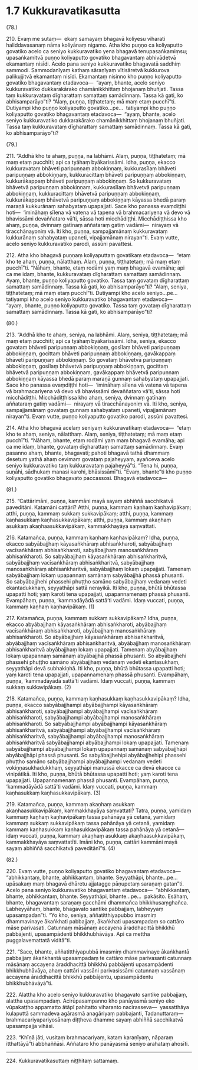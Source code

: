 # 1.7 Kukkuravatikasutta

(78.)

210\. Evaṃ me sutaṃ—  ekaṃ samayaṃ bhagavā koliyesu viharati haliddavasanaṃ nāma koliyānaṃ nigamo. Atha kho puṇṇo ca koliyaputto govatiko acelo ca seniyo kukkuravatiko yena bhagavā tenupasaṅkamiṃsu; upasaṅkamitvā puṇṇo koliyaputto govatiko bhagavantaṃ abhivādetvā ekamantaṃ nisīdi. Acelo pana seniyo kukkuravatiko bhagavatā saddhiṃ sammodi. Sammodanīyaṃ kathaṃ sāraṇīyaṃ vītisāretvā kukkurova palikujjitvā ekamantaṃ nisīdi. Ekamantaṃ nisinno kho puṇṇo koliyaputto govatiko bhagavantaṃ etadavoca—  “ayaṃ, bhante, acelo seniyo kukkuravatiko dukkarakārako chamānikkhittaṃ bhojanaṃ bhuñjati. Tassa taṃ kukkuravataṃ dīgharattaṃ samattaṃ samādinnaṃ. Tassa kā gati, ko abhisamparāyo”ti? “Alaṃ, puṇṇa, tiṭṭhatetaṃ; mā maṃ etaṃ pucchī”ti. Dutiyampi kho puṇṇo koliyaputto govatiko…pe…  tatiyampi kho puṇṇo koliyaputto govatiko bhagavantaṃ etadavoca—  “ayaṃ, bhante, acelo seniyo kukkuravatiko dukkarakārako chamānikkhittaṃ bhojanaṃ bhuñjati. Tassa taṃ kukkuravataṃ dīgharattaṃ samattaṃ samādinnaṃ. Tassa kā gati, ko abhisamparāyo”ti?

(79.)

211\. “Addhā kho te ahaṃ, puṇṇa, na labhāmi. Alaṃ, puṇṇa, tiṭṭhatetaṃ; mā maṃ etaṃ pucchīti; api ca tyāhaṃ byākarissāmi. Idha, puṇṇa, ekacco kukkuravataṃ bhāveti paripuṇṇaṃ abbokiṇṇaṃ, kukkurasīlaṃ bhāveti paripuṇṇaṃ abbokiṇṇaṃ, kukkuracittaṃ bhāveti paripuṇṇaṃ abbokiṇṇaṃ, kukkurākappaṃ bhāveti paripuṇṇaṃ abbokiṇṇaṃ. So kukkuravataṃ bhāvetvā paripuṇṇaṃ abbokiṇṇaṃ, kukkurasīlaṃ bhāvetvā paripuṇṇaṃ abbokiṇṇaṃ, kukkuracittaṃ bhāvetvā paripuṇṇaṃ abbokiṇṇaṃ, kukkurākappaṃ bhāvetvā paripuṇṇaṃ abbokiṇṇaṃ kāyassa bhedā paraṃ maraṇā kukkurānaṃ sahabyataṃ upapajjati. Sace kho panassa evaṃdiṭṭhi hoti—  ‘imināhaṃ sīlena vā vatena vā tapena vā brahmacariyena vā devo vā bhavissāmi devaññataro vā’ti, sāssa hoti micchādiṭṭhi. Micchādiṭṭhissa kho ahaṃ, puṇṇa, dvinnaṃ gatīnaṃ aññataraṃ gatiṃ vadāmi—  nirayaṃ vā tiracchānayoniṃ vā. Iti kho, puṇṇa, sampajjamānaṃ kukkuravataṃ kukkurānaṃ sahabyataṃ upaneti, vipajjamānaṃ nirayan”ti. Evaṃ vutte, acelo seniyo kukkuravatiko parodi, assūni pavattesi.

212\. Atha kho bhagavā puṇṇaṃ koliyaputtaṃ govatikaṃ etadavoca—  “etaṃ kho te ahaṃ, puṇṇa, nālatthaṃ. Alaṃ, puṇṇa, tiṭṭhatetaṃ; mā maṃ etaṃ pucchī”ti. “Nāhaṃ, bhante, etaṃ rodāmi yaṃ maṃ bhagavā evamāha; api ca me idaṃ, bhante, kukkuravataṃ dīgharattaṃ samattaṃ samādinnaṃ. Ayaṃ, bhante, puṇṇo koliyaputto govatiko. Tassa taṃ govataṃ dīgharattaṃ samattaṃ samādinnaṃ. Tassa kā gati, ko abhisamparāyo”ti? “Alaṃ, seniya, tiṭṭhatetaṃ; mā maṃ etaṃ pucchī”ti. Dutiyampi kho acelo seniyo…pe…  tatiyampi kho acelo seniyo kukkuravatiko bhagavantaṃ etadavoca—  “ayaṃ, bhante, puṇṇo koliyaputto govatiko. Tassa taṃ govataṃ dīgharattaṃ samattaṃ samādinnaṃ. Tassa kā gati, ko abhisamparāyo”ti?

(80.)

213\. “Addhā kho te ahaṃ, seniya, na labhāmi. Alaṃ, seniya, tiṭṭhatetaṃ; mā maṃ etaṃ pucchīti; api ca tyāhaṃ byākarissāmi. Idha, seniya, ekacco govataṃ bhāveti paripuṇṇaṃ abbokiṇṇaṃ, gosīlaṃ bhāveti paripuṇṇaṃ abbokiṇṇaṃ, gocittaṃ bhāveti paripuṇṇaṃ abbokiṇṇaṃ, gavākappaṃ bhāveti paripuṇṇaṃ abbokiṇṇaṃ. So govataṃ bhāvetvā paripuṇṇaṃ abbokiṇṇaṃ, gosīlaṃ bhāvetvā paripuṇṇaṃ abbokiṇṇaṃ, gocittaṃ bhāvetvā paripuṇṇaṃ abbokiṇṇaṃ, gavākappaṃ bhāvetvā paripuṇṇaṃ abbokiṇṇaṃ kāyassa bhedā paraṃ maraṇā gunnaṃ sahabyataṃ upapajjati. Sace kho panassa evaṃdiṭṭhi hoti—  ‘imināhaṃ sīlena vā vatena vā tapena vā brahmacariyena vā devo vā bhavissāmi devaññataro vā’ti, sāssa hoti micchādiṭṭhi. Micchādiṭṭhissa kho ahaṃ, seniya, dvinnaṃ gatīnaṃ aññataraṃ gatiṃ vadāmi—  nirayaṃ vā tiracchānayoniṃ vā. Iti kho, seniya, sampajjamānaṃ govataṃ gunnaṃ sahabyataṃ upaneti, vipajjamānaṃ nirayan”ti. Evaṃ vutte, puṇṇo koliyaputto govatiko parodi, assūni pavattesi.

214\. Atha kho bhagavā acelaṃ seniyaṃ kukkuravatikaṃ etadavoca—  “etaṃ kho te ahaṃ, seniya, nālatthaṃ. Alaṃ, seniya, tiṭṭhatetaṃ; mā maṃ etaṃ pucchī”ti. “Nāhaṃ, bhante, etaṃ rodāmi yaṃ maṃ bhagavā evamāha; api ca me idaṃ, bhante, govataṃ dīgharattaṃ samattaṃ samādinnaṃ. Evaṃ pasanno ahaṃ, bhante, bhagavati; pahoti bhagavā tathā dhammaṃ desetuṃ yathā ahaṃ cevimaṃ govataṃ pajaheyyaṃ, ayañceva acelo seniyo kukkuravatiko taṃ kukkuravataṃ pajaheyyā”ti. “Tena hi, puṇṇa, suṇāhi, sādhukaṃ manasi karohi, bhāsissāmī”ti. “Evaṃ, bhante”ti kho puṇṇo koliyaputto govatiko bhagavato paccassosi. Bhagavā etadavoca—

(81.)

215\. “Cattārimāni, puṇṇa, kammāni mayā sayaṃ abhiññā sacchikatvā paveditāni. Katamāni cattāri? Atthi, puṇṇa, kammaṃ kaṇhaṃ kaṇhavipākaṃ; atthi, puṇṇa, kammaṃ sukkaṃ sukkavipākaṃ; atthi, puṇṇa, kammaṃ kaṇhasukkaṃ kaṇhasukkavipākaṃ; atthi, puṇṇa, kammaṃ akaṇhaṃ asukkaṃ akaṇhaasukkavipākaṃ, kammakkhayāya saṃvattati.

216\. Katamañca, puṇṇa, kammaṃ kaṇhaṃ kaṇhavipākaṃ? Idha, puṇṇa, ekacco sabyābajjhaṃ kāyasaṅkhāraṃ abhisaṅkharoti, sabyābajjhaṃ vacīsaṅkhāraṃ abhisaṅkharoti, sabyābajjhaṃ manosaṅkhāraṃ abhisaṅkharoti. So sabyābajjhaṃ kāyasaṅkhāraṃ abhisaṅkharitvā, sabyābajjhaṃ vacīsaṅkhāraṃ abhisaṅkharitvā, sabyābajjhaṃ manosaṅkhāraṃ abhisaṅkharitvā, sabyābajjhaṃ lokaṃ upapajjati. Tamenaṃ sabyābajjhaṃ lokaṃ upapannaṃ samānaṃ sabyābajjhā phassā phusanti. So sabyābajjhehi phassehi phuṭṭho samāno sabyābajjhaṃ vedanaṃ vedeti ekantadukkhaṃ, seyyathāpi sattā nerayikā. Iti kho, puṇṇa, bhūtā bhūtassa upapatti hoti; yaṃ karoti tena upapajjati, upapannamenaṃ phassā phusanti. Evampāhaṃ, puṇṇa, ‘kammadāyādā sattā’ti vadāmi. Idaṃ vuccati, puṇṇa, kammaṃ kaṇhaṃ kaṇhavipākaṃ. (1)

217\. Katamañca, puṇṇa, kammaṃ sukkaṃ sukkavipākaṃ? Idha, puṇṇa, ekacco abyābajjhaṃ kāyasaṅkhāraṃ abhisaṅkharoti, abyābajjhaṃ vacīsaṅkhāraṃ abhisaṅkharoti, abyābajjhaṃ manosaṅkhāraṃ abhisaṅkharoti. So abyābajjhaṃ kāyasaṅkhāraṃ abhisaṅkharitvā, abyābajjhaṃ vacīsaṅkhāraṃ abhisaṅkharitvā, abyābajjhaṃ manosaṅkhāraṃ abhisaṅkharitvā abyābajjhaṃ lokaṃ upapajjati. Tamenaṃ abyābajjhaṃ lokaṃ upapannaṃ samānaṃ abyābajjhā phassā phusanti. So abyābajjhehi phassehi phuṭṭho samāno abyābajjhaṃ vedanaṃ vedeti ekantasukhaṃ, seyyathāpi devā subhakiṇhā. Iti kho, puṇṇa, bhūtā bhūtassa upapatti hoti; yaṃ karoti tena upapajjati, upapannamenaṃ phassā phusanti. Evampāhaṃ, puṇṇa, ‘kammadāyādā sattā’ti vadāmi. Idaṃ vuccati, puṇṇa, kammaṃ sukkaṃ sukkavipākaṃ. (2)

218\. Katamañca, puṇṇa, kammaṃ kaṇhasukkaṃ kaṇhasukkavipākaṃ? Idha, puṇṇa, ekacco sabyābajjhampi abyābajjhampi kāyasaṅkhāraṃ abhisaṅkharoti, sabyābajjhampi abyābajjhampi vacīsaṅkhāraṃ abhisaṅkharoti, sabyābajjhampi abyābajjhampi manosaṅkhāraṃ abhisaṅkharoti. So sabyābajjhampi abyābajjhampi kāyasaṅkhāraṃ abhisaṅkharitvā, sabyābajjhampi abyābajjhampi vacīsaṅkhāraṃ abhisaṅkharitvā, sabyābajjhampi abyābajjhampi manosaṅkhāraṃ abhisaṅkharitvā sabyābajjhampi abyābajjhampi lokaṃ upapajjati. Tamenaṃ sabyābajjhampi abyābajjhampi lokaṃ upapannaṃ samānaṃ sabyābajjhāpi abyābajjhāpi phassā phusanti. So sabyābajjhehipi abyābajjhehipi phassehi phuṭṭho samāno sabyābajjhampi abyābajjhampi vedanaṃ vedeti vokiṇṇasukhadukkhaṃ, seyyathāpi manussā ekacce ca devā ekacce ca vinipātikā. Iti kho, puṇṇa, bhūtā bhūtassa upapatti hoti; yaṃ karoti tena upapajjati. Upapannamenaṃ phassā phusanti. Evampāhaṃ, puṇṇa, ‘kammadāyādā sattā’ti vadāmi. Idaṃ vuccati, puṇṇa, kammaṃ kaṇhasukkaṃ kaṇhasukkavipākaṃ. (3)

219\. Katamañca, puṇṇa, kammaṃ akaṇhaṃ asukkaṃ akaṇhaasukkavipākaṃ, kammakkhayāya saṃvattati? Tatra, puṇṇa, yamidaṃ kammaṃ kaṇhaṃ kaṇhavipākaṃ tassa pahānāya yā cetanā, yamidaṃ kammaṃ sukkaṃ sukkavipākaṃ tassa pahānāya yā cetanā, yamidaṃ kammaṃ kaṇhasukkaṃ kaṇhasukkavipākaṃ tassa pahānāya yā cetanā—  idaṃ vuccati, puṇṇa, kammaṃ akaṇhaṃ asukkaṃ akaṇhaasukkavipākaṃ, kammakkhayāya saṃvattatīti. Imāni kho, puṇṇa, cattāri kammāni mayā sayaṃ abhiññā sacchikatvā paveditānī”ti. (4)

(82.)

220\. Evaṃ vutte, puṇṇo koliyaputto govatiko bhagavantaṃ etadavoca—  “abhikkantaṃ, bhante, abhikkantaṃ, bhante. Seyyathāpi, bhante…pe…  upāsakaṃ maṃ bhagavā dhāretu ajjatagge pāṇupetaṃ saraṇaṃ gatan”ti. Acelo pana seniyo kukkuravatiko bhagavantaṃ etadavoca—  “abhikkantaṃ, bhante, abhikkantaṃ, bhante. Seyyathāpi, bhante…pe…  pakāsito. Esāhaṃ, bhante, bhagavantaṃ saraṇaṃ gacchāmi dhammañca bhikkhusaṃghañca. Labheyyāhaṃ, bhante, bhagavato santike pabbajjaṃ, labheyyaṃ upasampadan”ti. “Yo kho, seniya, aññatitthiyapubbo imasmiṃ dhammavinaye ākaṅkhati pabbajjaṃ, ākaṅkhati upasampadaṃ so cattāro māse parivasati. Catunnaṃ māsānaṃ accayena āraddhacittā bhikkhū pabbājenti, upasampādenti bhikkhubhāvāya. Api ca mettha puggalavemattatā viditā”ti.

221\. “Sace, bhante, aññatitthiyapubbā imasmiṃ dhammavinaye ākaṅkhantā pabbajjaṃ ākaṅkhantā upasampadaṃ te cattāro māse parivasanti catunnaṃ māsānaṃ accayena āraddhacittā bhikkhū pabbājenti upasampādenti bhikkhubhāvāya, ahaṃ cattāri vassāni parivasissāmi catunnaṃ vassānaṃ accayena āraddhacittā bhikkhū pabbājentu, upasampādentu bhikkhubhāvāyā”ti.

222\. Alattha kho acelo seniyo kukkuravatiko bhagavato santike pabbajjaṃ, alattha upasampadaṃ. Acirūpasampanno kho panāyasmā seniyo eko vūpakaṭṭho appamatto ātāpī pahitatto viharanto nacirasseva—  yassatthāya kulaputtā sammadeva agārasmā anagāriyaṃ pabbajanti, Tadanuttaraṃ—  brahmacariyapariyosānaṃ diṭṭheva dhamme sayaṃ abhiññā sacchikatvā upasampajja vihāsi.

223\. “Khīṇā jāti, vusitaṃ brahmacariyaṃ, kataṃ karaṇīyaṃ, nāparaṃ itthattāyā”ti abbhaññāsi. Aññataro kho panāyasmā seniyo arahataṃ ahosīti.

---

224\. Kukkuravatikasuttaṃ niṭṭhitaṃ sattamaṃ.
